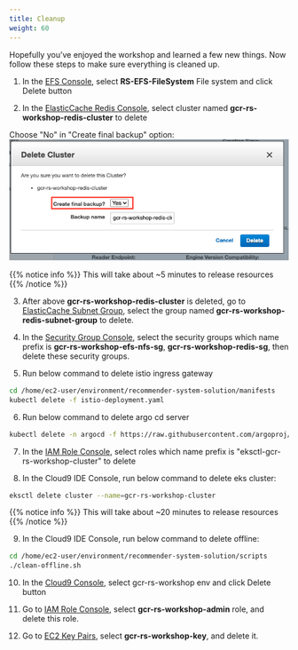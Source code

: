 ```yaml
---
title: Cleanup
weight: 60
---
```


Hopefully you’ve enjoyed the workshop and learned a few new things. Now follow these steps to make sure everything is cleaned up.

1. In the [EFS Console](https://ap-northeast-1.console.aws.amazon.com/efs/home?region=ap-northeast-1#/file-systems), select **RS-EFS-FileSystem** File system and click Delete button

2. In the [ElasticCache Redis Console](https://ap-northeast-1.console.aws.amazon.com/elasticache/home?region=ap-northeast-1#redis:), select cluster named **gcr-rs-workshop-redis-cluster** to delete

Choose "No" in "Create final backup" option:
![Delete redis](/images/redis-delete-backup.png)

{{% notice info %}}
This will take about ~5 minutes to release resources
{{% /notice %}}

3. After above **gcr-rs-workshop-redis-cluster** is deleted, go to [ElasticCache Subnet Group](https://ap-northeast-1.console.aws.amazon.com/elasticache/home?region=ap-northeast-1#cache-subnet-groups:), select the group named **gcr-rs-workshop-redis-subnet-group** to delete.

4. In the [Security Group Console](https://ap-northeast-1.console.aws.amazon.com/ec2/v2/home?region=ap-northeast-1#SecurityGroups:), select the security groups which name prefix is **gcr-rs-workshop-efs-nfs-sg**, **gcr-rs-workshop-redis-sg**, then delete these security groups.

5. Run below command to delete istio ingress gateway
```sh
cd /home/ec2-user/environment/recommender-system-solution/manifests
kubectl delete -f istio-deployment.yaml

```

6. Run below command to delete argo cd server
```sh
kubectl delete -n argocd -f https://raw.githubusercontent.com/argoproj/argo-cd/stable/manifests/install.yaml
```

7. In the [IAM Role Console](https://console.aws.amazon.com/iam/home?#/roles), select roles which name prefix is "eksctl-gcr-rs-workshop-cluster" to delete

8. In the Cloud9 IDE Console, run below command to delete eks cluster:

```sh
eksctl delete cluster --name=gcr-rs-workshop-cluster
```

{{% notice info %}}
This will take about ~20 minutes to release resources
{{% /notice %}}

9. In the Cloud9 IDE Console, run below command to delete offline:
```sh
cd /home/ec2-user/environment/recommender-system-solution/scripts
./clean-offline.sh
```

10. In the [Cloud9 Console](https://ap-northeast-1.console.aws.amazon.com/cloud9/home?region=ap-northeast-1#), select gcr-rs-workshop env and click Delete button

11. Go to [IAM Role Console](https://console.aws.amazon.com/iam/home#/roles), select **gcr-rs-workshop-admin** role, and delete this role.

12. Go to [EC2 Key Pairs](https://ap-northeast-1.console.aws.amazon.com/ec2/v2/home?region=ap-northeast-1#KeyPairs:search=gcr-rs-workshop-key), select **gcr-rs-workshop-key**, and delete it.

